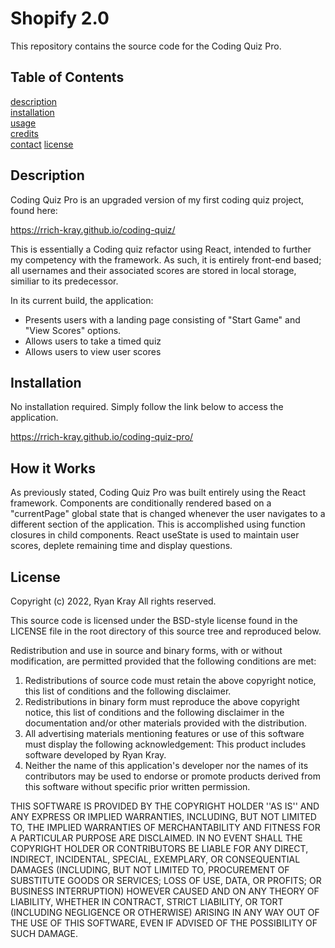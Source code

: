 # Shopify 2.0

This repository contains the source code for the Coding Quiz Pro.

## Table of Contents

[description](#description)  
[installation](#installation)  
[usage](#usage)  
[credits](#credits/contact)  
[contact](#contact)
[license](#license)

## Description

Coding Quiz Pro is an upgraded version of my first coding quiz project, found here:

https://rrich-kray.github.io/coding-quiz/

This is essentially a Coding quiz refactor using React, intended to further my competency with the framework. As such, it is entirely front-end based; all usernames and their associated scores are stored in local storage, similiar to its predecessor.

In its current build, the application:

- Presents users with a landing page consisting of "Start Game" and "View Scores" options.
- Allows users to take a timed quiz
- Allows users to view user scores

## Installation

No installation required. Simply follow the link below to access the application.

https://rrich-kray.github.io/coding-quiz-pro/

## How it Works

As previously stated, Coding Quiz Pro was built entirely using the React framework. Components are conditionally rendered based on a "currentPage" global state that is changed whenever the user navigates to a different section of the application. This is accomplished using function closures in child components. React useState is used to maintain user scores, deplete remaining time and display questions.

## License

Copyright (c) 2022, Ryan Kray
All rights reserved.

This source code is licensed under the BSD-style license found in the LICENSE file in the root directory of this source tree and reproduced below.

Redistribution and use in source and binary forms, with or without modification, are permitted provided that the following conditions are met:

1. Redistributions of source code must retain the above copyright notice, this list of conditions and the following disclaimer.
2. Redistributions in binary form must reproduce the above copyright notice, this list of conditions and the following disclaimer in the documentation and/or other materials provided with the distribution.
3. All advertising materials mentioning features or use of this software must display the following acknowledgement: This product includes software developed by Ryan Kray.
4. Neither the name of this application's developer nor the names of its contributors may be used to endorse or promote products derived from this software without specific prior written permission.

THIS SOFTWARE IS PROVIDED BY THE COPYRIGHT HOLDER ''AS IS'' AND ANY EXPRESS OR IMPLIED WARRANTIES, INCLUDING, BUT NOT LIMITED TO, THE IMPLIED WARRANTIES OF MERCHANTABILITY AND FITNESS FOR A PARTICULAR PURPOSE ARE DISCLAIMED. IN NO EVENT SHALL THE COPYRIGHT HOLDER OR CONTRIBUTORS BE LIABLE FOR ANY DIRECT, INDIRECT, INCIDENTAL, SPECIAL, EXEMPLARY, OR CONSEQUENTIAL DAMAGES (INCLUDING, BUT NOT LIMITED TO, PROCUREMENT OF SUBSTITUTE GOODS OR SERVICES; LOSS OF USE, DATA, OR PROFITS; OR BUSINESS INTERRUPTION) HOWEVER CAUSED AND ON ANY THEORY OF LIABILITY, WHETHER IN CONTRACT, STRICT LIABILITY, OR TORT (INCLUDING NEGLIGENCE OR OTHERWISE) ARISING IN ANY WAY OUT OF THE USE OF THIS SOFTWARE, EVEN IF ADVISED OF THE POSSIBILITY OF SUCH DAMAGE.
